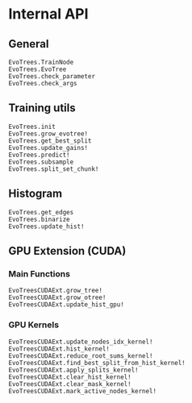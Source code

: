 
# Internal API

## General

```@docs
EvoTrees.TrainNode
EvoTrees.EvoTree
EvoTrees.check_parameter
EvoTrees.check_args
```

## Training utils

```@docs
EvoTrees.init
EvoTrees.grow_evotree!
EvoTrees.get_best_split
EvoTrees.update_gains!
EvoTrees.predict!
EvoTrees.subsample
EvoTrees.split_set_chunk!
```

## Histogram

```@docs
EvoTrees.get_edges
EvoTrees.binarize
EvoTrees.update_hist!
```

## GPU Extension (CUDA)

### Main Functions

```@docs
EvoTreesCUDAExt.grow_tree!
EvoTreesCUDAExt.grow_otree!
EvoTreesCUDAExt.update_hist_gpu!
```

### GPU Kernels

```@docs
EvoTreesCUDAExt.update_nodes_idx_kernel!
EvoTreesCUDAExt.hist_kernel!
EvoTreesCUDAExt.reduce_root_sums_kernel!
EvoTreesCUDAExt.find_best_split_from_hist_kernel!
EvoTreesCUDAExt.apply_splits_kernel!
EvoTreesCUDAExt.clear_hist_kernel!
EvoTreesCUDAExt.clear_mask_kernel!
EvoTreesCUDAExt.mark_active_nodes_kernel!
```

